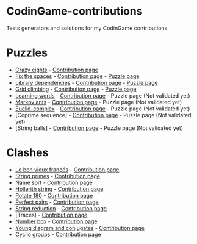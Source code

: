 # CodinGame-contributions
Tests generators and solutions for my CodinGame contributions.

# Puzzles
* [Crazy eights](./crazy-eights) - [Contribution page](https://www.codingame.com/contribute/view/56511956a5b4169dca1558a19400027bbc134) 
* [Fix the spaces](./fix-the-spaces) - [Contribution page](https://www.codingame.com/contribute/view/46053956831b4324bf2a6e36521916e52a727) - [Puzzle page](https://www.codingame.com/training/medium/fix-the-spaces)
* [Library dependencies](./library-dependencies) - [Contribution page](https://www.codingame.com/contribute/view/439391d1962cacc9a04e76f932b8fc7f43816) - [Puzzle page](https://www.codingame.com/training/medium/library-dependencies)
* [Grid climbing](./grid-climbing) - [Contribution page](https://www.codingame.com/contribute/view/29649c6f594e71b69c8ca2567c8acfa06e207) - [Puzzle page](https://www.codingame.com/training/hard/grid-climbing)
* [Learning words](./learning-words) - [Contribution page](https://www.codingame.com/contribute/view/537069161bfbd37abe5eb74fa5af5f44ef652) - Puzzle page (Not validated yet)
* [Markov ants](./markov-ants) - [Contribution page](https://www.codingame.com/contribute/view/216638ec81ba9a5dd2105b22ad2de62d3e2df) - Puzzle page (Not validated yet)
* [Euclid-complex](./euclid-complex) - [Contribution page](https://www.codingame.com/contribute/view/52518e3c281414497c4f1f13bc85c49c42785) - Puzzle page (Not validated yet)
* [Coprime sequence] - [Contribution page](https://www.codingame.com/contribute/view/50703f8ba46dd4c2eef6629d8d867f14527ed) - Puzzle page (Not validated yet)
* [String balls] - [Contribution page](https://www.codingame.com/contribute/view/388573d78acaeca9e34861401284ecfbe5447) - Puzzle page (Not validated yet)

# Clashes
* [Le bon vieux françés](./clash/french) - [Contribution page](https://www.codingame.com/contribute/view/43379dd82c3d9ac24ac2b9eb3cf8868ddf4f8)
* [String primes](./clash/string-primes) - [Contribution page](https://www.codingame.com/contribute/view/41661416a26fca8dc6d6de2edf9bc7addc318)
* [Name sort](./clash/namesort) - [Contribution page](https://www.codingame.com/contribute/view/40772d3102acd1dfe76e3dc05b59a34c24014)
* [Hollerith string](./clash/hollerith) - [Contribution page](https://www.codingame.com/contribute/view/36151a029b6cad971b52d02bfbd8f560e54ad)
* [Rotate 180](./clash/rotate-180) - [Contribution page](https://www.codingame.com/contribute/view/33642ff63f478245c3e3dfaad3d8692d41dc8)
* [Perfect pairs](./clash/perfect-pairs) - [Contribution page](https://www.codingame.com/contribute/view/32586d50d0adfec06f6269a4358bcb652a789)
* [String reduction](./clash/string-reduction) - [Contribution page](https://www.codingame.com/contribute/view/2856067338ee8581a52298bc586000de4097a)
* [Traces] - [Contribution page](https://www.codingame.com/contribute/view/249973095c453ec010fe09b6c2d6c8692fdb9)
* [Number box](./clash/number-box) - [Contribution page](https://www.codingame.com/contribute/view/242372eba72a892f31afef510eb04f01343af)
* [Young diagram and conjugates](./clash/young-diagram) - [Contribution page](https://www.codingame.com/contribute/view/206742cbca985d49050b0e708d9bf432e8d6e)
* [Cyclic groups](./clash/cyclic-groups) - [Contribution page](https://www.codingame.com/contribute/view/14733a0fd6e257f9020bd21b6c9b25b17327a)
